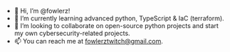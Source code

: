 - 👋 Hi, I’m @fowlerz!
- 🌱 I’m currently learning advanced python, TypeScript & IaC (terraform).
- 💞️ I’m looking to collaborate on open-source python projects and start my own cybersecurity-related projects.
- 📫 You can reach me at fowlerztwitch@gmail.com.

<!---
fowlerztwitch/fowlerztwitch is a ✨ special ✨ repository because its `README.md` (this file) appears on your GitHub profile.
You can click the Preview link to take a look at your changes.
--->
